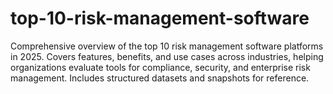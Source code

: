 # top-10-risk-management-software
Comprehensive overview of the top 10 risk management software platforms in 2025. Covers features, benefits, and use cases across industries, helping organizations evaluate tools for compliance, security, and enterprise risk management. Includes structured datasets and snapshots for reference.
